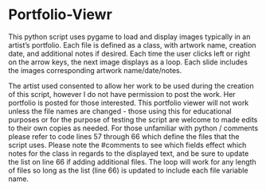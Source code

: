 # Portfolio-Viewr
This python script uses pygame to load and display images typically in an artist’s portfolio. Each file is defined as a class, with artwork name, creation date, and additional notes if desired. Each time the user clicks left or right on the arrow keys, the next image displays as a loop. Each slide includes the images corresponding artwork name/date/notes.

The artist used consented to allow her work to be used during the creation of this script, however I do not have permission to post the work. Her portfolio is posted for those interested. 
This portfolio viewer will not work unless the file names are changed - those using this for educational purposes or for the purpose of testing the script are welcome to made edits to their own copies as needed.
For those unfamiliar with python / comments please refer to code lines 57 through 66 which define the files that the script uses. Please note the #comments to see which fields effect which notes for the class in regards to the displayed text, and be sure to update the list on line 66 if adding additional files. 
The loop will work for any length of files so long as the list (line 66) is updated to include each file variable name. 
